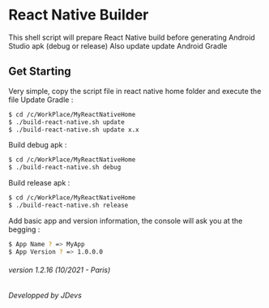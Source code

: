 # React Native Builder

This shell script will prepare React Native build before generating Android Studio apk (debug or release)
Also update update Android Gradle

## Get Starting

Very simple, copy the script file in react native home folder and execute the file
Update Gradle : 
```sh
$ cd /c/WorkPlace/MyReactNativeHome
$ ./build-react-native.sh update
$ ./build-react-native.sh update x.x
```
Build debug apk :
```sh
$ cd /c/WorkPlace/MyReactNativeHome
$ ./build-react-native.sh debug
```
Build release apk : 
```sh
$ cd /c/WorkPlace/MyReactNativeHome
$ ./build-react-native.sh release
```
Add basic app and version information, the console will ask you at the begging : 
```sh
$ App Name ? => MyApp
$ App Version ? => 1.0.0.0
```

###### version 1.2.16 (10/2021 - Paris)
###### Developped by JDevs